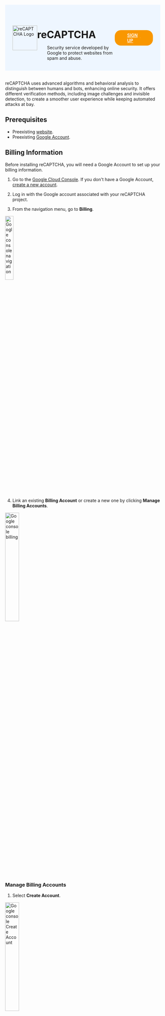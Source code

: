 #

<div class="header">
  <div class="inner">
    <img src="/static/images/logos/recaptcha-logo.png" alt="reCAPTCHA Logo">
    <div>
      <h1>reCAPTCHA</h1>
      <p style="padding-left: 2rem; margin-bottom: 0;">Security service developed by Google to protect websites from spam and abuse.</p>
    </div>
  </div>
  <a href="https://www.google.com/recaptcha/admin" rel="noopener noreferrer" target="_blank" style="background-color: #f99700; color: #fff; padding: .5rem 2.5rem; border-radius: 20px; font-weight: 600; display: inline-flex;">SIGN UP <span style="padding-left: .5rem; display: inline-flex; align-items: center;"><svg xmlns="http://www.w3.org/2000/svg" viewBox="0 0 16 16" width="20" height="20" fill="#fff"><path d="M3.75 2h3.5a.75.75 0 0 1 0 1.5h-3.5a.25.25 0 0 0-.25.25v8.5c0 .138.112.25.25.25h8.5a.25.25 0 0 0 .25-.25v-3.5a.75.75 0 0 1 1.5 0v3.5A1.75 1.75 0 0 1 12.25 14h-8.5A1.75 1.75 0 0 1 2 12.25v-8.5C2 2.784 2.784 2 3.75 2Zm6.854-1h4.146a.25.25 0 0 1 .25.25v4.146a.25.25 0 0 1-.427.177L13.03 4.03 9.28 7.78a.751.751 0 0 1-1.042-.018.751.751 0 0 1-.018-1.042l3.75-3.75-1.543-1.543A.25.25 0 0 1 10.604 1Z"></path></svg></span></a>
</div>

reCAPTCHA uses advanced algorithms and behavioral analysis to distinguish between humans and bots, enhancing online security. It offers different verification methods, including image challenges and invisible detection, to create a smoother user experience while keeping automated attacks at bay.

## Prerequisites
- Preexisting [website](https://cms.solodev.net/workspace/websites/).
- Preexisting [Google Account](https://accounts.google.com/).

## Billing Information

Before installing reCAPTCHA, you will need a Google Account to set up your billing information.

1. Go to the [Google Cloud Console](https://console.cloud.google.com/). If you don't have a Google Account, [create a new account](https://accounts.google.com/signup).

2. Log in with the Google account associated with your reCAPTCHA project.

3. From the navigation menu, go to **Billing**.

<p><img src="/static/images/recaptcha/billing-nav.jpg" alt="Google console navigation" style="width: 23%;"></p>

4. Link an existing **Billing Account** or create a new one by clicking **Manage Billing Accounts**.

<p><img src="/static/images/recaptcha/billing.jpg" alt="Google console billing" style="width: 30%;"></p>

### Manage Billing Accounts

1. Select **Create Account**.

<p><img src="/static/images/recaptcha/create-account.jpg" alt="Google console Create Account" style="width: 30%;"></p>

2. Name your billing account and select your country and click **Agree & Continue**.

<p><img src="/static/images/recaptcha/account-info-1.jpg" alt="Google console Account Information Step 1" style="width: 30%;"></p>

6. Select your payment method and add your credit card or bank account details. Once completed, click **Submit and Enable Billing**.

<p><img src="/static/images/recaptcha/account-info-2.jpg" alt="Google console Account Information Step 2" style="width: 23%;"></p>

## Installation

1. Go to **reCAPTCHA** and login to your account.

2. Click the plus icon to **Create** a new project.

<p><img src="/static/images/recaptcha/recaptcha-create.jpg" alt="reCAPTCHA create" style="width: 20%;"></p>

3. Enter a label for your project.

<p><img src="/static/images/recaptcha/recaptcha-project-form.jpg" alt="reCAPTCHA form" style="width: 35%;"></p>

4. Select **"Score Based (v3)"** as the reCAPTCHA type.

5. Add your domain under **"Domain"**.

6. Click <span class="text-blue">**Submit**</span>.

### Site and Secret Keys

1. On the next screen, copy and save the **Site Key** and **Secret Key** for future use.

<p><img src="/static/images/recaptcha/recaptcha-keys.jpg" alt="reCAPTCHA keys" style="width: 50%;"></p>

### Setup on CMS

{% tabs %}

{% tab title="CMS Settings" %}

1. Log in to **Solodev CMS**.

<img src="/static/images/quickstart/login-screen.jpg" alt="Solodev CMS Login Screen" style="width: 50%;">

2. From the left navigation, go to **Settings** and then **Config**.

<img src="/static/images/recaptcha/solodev-config-left-nav.jpg" alt="Solodev CMS Config Left Nav" style="width: 14%; margin-bottom: 1rem;">

3. Open the **Google** Accordion.

<img src="/static/images/recaptcha/solodev-recaptcha-keys.jpg" alt="Solodev CMS Config reCAPTCHA" style="width: 90%; margin-bottom: 1rem;">

4. Paste the **Site** and **Secret Keys** you previously received.

5. Click <span class="text-blue">**Submit**</span>.

{% endtab %}

{% tab title="CMS Form" %}

To enable reCAPTCHA on your form:

1. Go to the form you want to enable reCAPTCHA.

2. Click **Modify** on the actions bar.

<img src="/static/images/recaptcha/solodev-form-modify.jpg" alt="Solodev CMS Form Modify" style="width: 60%; margin-bottom: 1rem;">

3. On the Modify modal, open the Advanced Accordion.

4. Click the **"Enable reCAPTCHA"** checkbox.

<img src="/static/images/recaptcha/solodev-form-modify-advanced.jpg" alt="Solodev CMS Form Modify Advanced" style="width: 50%; margin-bottom: 1rem; display: block;">

5. Click <span class="text-blue">**Submit**</span>.

6. Go to your form code and add the following shortcode:

```js
[recaptcha id="1"]
```

!!!Note:
Update the ID number with your ID form.
!!!

{% endtab %}

{% endtabs %}

<style>
  /* Headers */
  .header {
    display: flex;
    align-items: center;
    justify-content: space-between;
    padding: 2rem 1.5rem;
    margin-bottom: 2rem;
    background-color: #eef6ff;
  }
  .header .inner {
    display: flex;
    align-items: center;
    justify-content: start;
  }
  .header img {
    width: 80px;
  }
  .header h1 {
    margin-left: 0;
    font-size: 2rem;
    margin-bottom: 0.25rem;
  }
  .header p {
    padding-left: 2rem;
    margin-bottom: 0;
  }
</style>